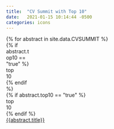```yaml
---
title:  "CV Summit with Top 10"
date:   2021-01-15 10:14:44 -0500
categories: icons
---
```

<div class="ul_none">
{% for abstract in site.data.CVSUMMIT %}
<article  class="c_black m-b_4 m-b_5:md m-t_5 p-t_4 max-w_30">
    <div class="br_1 br_radius br_solid br_black-2 flex flex_column flex_column:lg flex_row:md font_ui h:bg_black-2 m-x_n2 relative m-t_4" style="height: 100%">  
        <div class="display_none:lg flex_none justify_center p-l_4:md p-y_3" style="width: 4rem">
            {% if abstract.top10 == "true" %}
            <div class="absolute t_n3 r_4">
                <i class="c_highlight-1 fa-bookmark fas font_10 relative text-shadow_black-1 z_5"></i>
                <span class="absolute font_bold l_0 lh_0 vertical-align_middle font_n2 uppercase m-t_1 m_auto r_0 t_3 text_center z_5">top<br>10</span>
            </div>
            {% endif %}
            <div class="flex_none m-t_n5 m_auto m_auto:md self_center text_center" style="width: 3rem">
                <div class="pathwayColor{ bg_primary } flex_shrink relative aspect_1x1 shadow_3 text_center texture_ondemand thumb [ bg-blend_multiply bg_center bg_contain bg_no-repeat  ][ br_2 br_black-3 br_radius br_solid ]">
                    <div class="absolute b_0 flex h:opacity justify_center l_0 opacity_7 r_0 self_center t_0 text_center w_100"><em class="absolute c_white-9 fa-user-chart fas flex_auto font_2 self_center text_center w_100"></em></div>
                </div>
            </div>
        </div>
        <div class="block:lg display_none m-t_n5 m-x_5 p-x_5 relative">
            {% if abstract.top10 == "true" %}
            <div class="absolute t_n3 r_5 m-r_4">
                <i class="c_highlight-1 fa-bookmark fas font_10 relative text-shadow_black-1 z_5"></i>
                <span class="absolute font_bold l_0 lh_0 vertical-align_middle font_n2 uppercase m-t_1 m_auto r_0 t_3 text_center z_5">top<br>10</span>
            </div>
            {% endif %}
            <div class="m-t_n5 m_auto m_auto:md self_center text_center">
                <div class="aspect_21x9 bg-blend_overlay bg_cover bg_no-repeat bg_primary br_2 br_radius br_solid br_black-3 flex_shrink relative shadow_3 texture_ondemand text_center thumb">
                    <div class="absolute b_0 flex h:opacity justify_center l_0 opacity_7 r_0 self_center t_0 text_center w_100"><em class="absolute c_white-9 fa-user-chart fas flex_auto font_5 self_center text_center w_100"></em></div>
                </div>
            </div>
        </div>
        <div class="flex_auto [ c_primary-n4  font_0 font_1:md font_copy font_regular lh_2 ][ p-b_3 p-b_4:md p-l_0:lg p-l_4:md ]">
            <div class="p-t_2 p_4  p-y_0 p-y_3:md p-x_5:lg">
                <a class="expanded-click-area h:undecorated p-b_3" target="_blank" href="{{abstract.videolink}}">{{abstract.title}}</a>
            </div>
        </div>
    </div>
    <div class="c_black flex flex_wrap font_n2 justify_between m-t_2 p-t_2">
        <div class="flex_shrink block font_bold text_left p-r_3 m-r_3 br-r_1 br_black-3 br_solid">
<a href="{{ abstract.pdflink }}" class="block h:underline uppercase" target="_blank"><em class="far fa-paperclip"></em> Attachments</a>
        </div>
        <div class="flex_grow uppercase text_right">
            <ul class="m-t_n2 ul_none">
                <li class="inline-block lh_0 p-l_3">
                    <span class="bg_CME br_1 br_black-3 br_circle br_solid inline-block m-r_1" style=" height: 1em; width: 1em;">&nbsp;</span> cme </li>
                <li class="inline-block lh_0 p-l_3">
                    <span class="bg_CNE br_1 br_black-3 br_circle br_solid inline-block m-r_1" style=" height: 1em; width: 1em;">&nbsp;</span> cne </li>
                <li class="inline-block lh_0 p-l_3">
                    <span class="bg_COP br_1 br_black-3 br_circle br_solid inline-block m-r_1" style=" height: 1em; width: 1em;">&nbsp;</span> cop </li>
            </ul>
        </div>
    </div>
</article>
{% endfor %}
</div>
